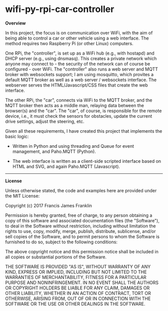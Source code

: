 wifi-py-rpi-car-controller
==========================

**Overview**

In this project, the focus is on communication over WiFi,
with the aim of being able to control a car or other vehicle
using a web interface. The method requires two Raspberry Pi
(or other Linux) computers.

One RPi, the "controller", is set up as a WiFi hub
(e.g., with hostapd) and DHCP server (e.g., using dnsmasq).
This creates a private network which anyone may connect to -
the security of the network can of course be configured -
over WiFi. The "controller" also runs a web server and MQTT
broker with websockets support; I am using mosquitto, which
provites a default MQTT broker as well as a web server /
websockets interface. The webserver serves the
HTML/Javascript/CSS files that create the web interface.

The other RPi, the "car", connects via WiFi to the MQTT
broker, and the MQTT broker then acts as a middle man,
relaying data between the browser(s) and the "car". The
"car", of course, is responsible for the remote device,
i.e., it must check the sensors for obstacles, update the
current drive settings, adjust the steering, etc.

Given all these requirements, I have created this project
that implements the basic logic:

- Written in Python and using threading and Queue for event
management, and Paho.MQTT (Python).

- The web interface is written as a client-side scripted
interface based on HTML and SVG, and again Paho.MQTT
(Javascript).

--------

**License**

Unless otherwise stated, the code and examples here are
provided under the MIT License:

Copyright (c) 2017 Francis James Franklin

Permission is hereby granted, free of charge, to any person
obtaining a copy of this software and associated
documentation files (the "Software"), to deal in the
Software without restriction, including without limitation
the rights to use, copy, modify, merge, publish,
distribute, sublicense, and/or sell copies of the Software,
and to permit persons to whom the Software is furnished to
do so, subject to the following conditions:

The above copyright notice and this permission notice shall
be included in all copies or substantial portions of the
Software.

THE SOFTWARE IS PROVIDED "AS IS", WITHOUT WARRANTY OF ANY
KIND, EXPRESS OR IMPLIED, INCLUDING BUT NOT LIMITED TO THE
WARRANTIES OF MERCHANTABILITY, FITNESS FOR A PARTICULAR
PURPOSE AND NONINFRINGEMENT. IN NO EVENT SHALL THE AUTHORS
OR COPYRIGHT HOLDERS BE LIABLE FOR ANY CLAIM, DAMAGES OR
OTHER LIABILITY, WHETHER IN AN ACTION OF CONTRACT, TORT OR
OTHERWISE, ARISING FROM, OUT OF OR IN CONNECTION WITH THE
SOFTWARE OR THE USE OR OTHER DEALINGS IN THE SOFTWARE.
